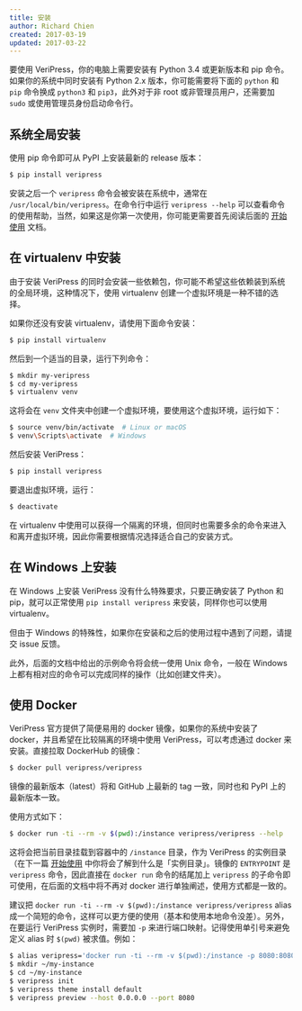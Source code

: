 ```yaml
---
title: 安装
author: Richard Chien
created: 2017-03-19
updated: 2017-03-22
---
```


要使用 VeriPress，你的电脑上需要安装有 Python 3.4 或更新版本和 pip 命令。如果你的系统中同时安装有 Python 2.x 版本，你可能需要将下面的 `python` 和 `pip` 命令换成 `python3` 和 `pip3`，此外对于非 root 或非管理员用户，还需要加 `sudo` 或使用管理员身份启动命令行。

## 系统全局安装

使用 pip 命令即可从 PyPI 上安装最新的 release 版本：

```sh
$ pip install veripress
```

安装之后一个 `veripress` 命令会被安装在系统中，通常在 `/usr/local/bin/veripress`。在命令行中运行 `veripress --help` 可以查看命令的使用帮助，当然，如果这是你第一次使用，你可能更需要首先阅读后面的 [开始使用](getting-started.html) 文档。

## 在 virtualenv 中安装

由于安装 VeriPress 的同时会安装一些依赖包，你可能不希望这些依赖装到系统的全局环境，这种情况下，使用 virtualenv 创建一个虚拟环境是一种不错的选择。

如果你还没有安装 virtualenv，请使用下面命令安装：

```sh
$ pip install virtualenv
```

然后到一个适当的目录，运行下列命令：

```sh
$ mkdir my-veripress
$ cd my-veripress
$ virtualenv venv
```

这将会在 `venv` 文件夹中创建一个虚拟环境，要使用这个虚拟环境，运行如下：

```sh
$ source venv/bin/activate  # Linux or macOS
$ venv\Scripts\activate  # Windows
```

然后安装 VeriPress：

```sh
$ pip install veripress
```

要退出虚拟环境，运行：

```sh
$ deactivate
```

在 virtualenv 中使用可以获得一个隔离的环境，但同时也需要多余的命令来进入和离开虚拟环境，因此你需要根据情况选择适合自己的安装方式。

## 在 Windows 上安装

在 Windows 上安装 VeriPress 没有什么特殊要求，只要正确安装了 Python 和 pip，就可以正常使用 `pip install veripress` 来安装，同样你也可以使用 virtualenv。

但由于 Windows 的特殊性，如果你在安装和之后的使用过程中遇到了问题，请提交 issue 反馈。

此外，后面的文档中给出的示例命令将会统一使用 Unix 命令，一般在 Windows 上都有相对应的命令可以完成同样的操作（比如创建文件夹）。

## 使用 Docker

VeriPress 官方提供了简便易用的 docker 镜像，如果你的系统中安装了 docker，并且希望在比较隔离的环境中使用 VeriPress，可以考虑通过 docker 来安装。直接拉取 DockerHub 的镜像：

```sh
$ docker pull veripress/veripress
```

镜像的最新版本（latest）将和 GitHub 上最新的 tag 一致，同时也和 PyPI 上的最新版本一致。

使用方式如下：

```sh
$ docker run -ti --rm -v $(pwd):/instance veripress/veripress --help
```

这将会把当前目录挂载到容器中的 `/instance` 目录，作为 VeriPress 的实例目录（在下一篇 [开始使用](getting-started.html) 中你将会了解到什么是「实例目录」。镜像的 `ENTRYPOINT` 是 `veripress` 命令，因此直接在 `docker run` 命令的结尾加上 `veripress` 的子命令即可使用，在后面的文档中将不再对 docker 进行单独阐述，使用方式都是一致的。

建议把 `docker run -ti --rm -v $(pwd):/instance veripress/veripress` alias 成一个简短的命令，这样可以更方便的使用（基本和使用本地命令没差）。另外，在要运行 VeriPress 实例时，需要加 `-p` 来进行端口映射。记得使用单引号来避免定义 alias 时 `$(pwd)` 被求值。例如：

```sh
$ alias veripress='docker run -ti --rm -v $(pwd):/instance -p 8080:8080 veripress/veripress'
$ mkdir ~/my-instance
$ cd ~/my-instance
$ veripress init
$ veripress theme install default
$ veripress preview --host 0.0.0.0 --port 8080
```
